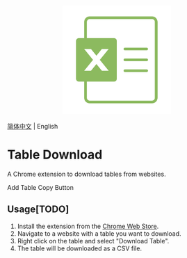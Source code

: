 <p align="center">
    <img
      src="img/icon128.png"
      alt="chrom-table-download"
      width="250"
    />
</p>


[简体中文](/README.zh-cn.md) | English
# Table Download
A Chrome extension to download tables from websites.

Add Table Copy Button 

## Usage[TODO]
1. Install the extension from the [Chrome Web Store](https://xx).
2. Navigate to a website with a table you want to download.
3. Right click on the table and select "Download Table".
4. The table will be downloaded as a CSV file.